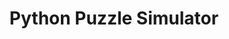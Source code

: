 ---
layout: default
modal-id: 2001
img: rubiks3d
title: Python Puzzle Simulator

youtube-link: https://youtu.be/KtSH1s-15-Q
source-location: GitHub
source-link: https://github.com/k3DW/Braden-Puzzle-Simulator
version: 2018-03-15

description: I made a puzzle simulator with the <a href="https://www.pygame.org/" target="_blank">Pygame library</a> in 2017/2018, complete with from-scratch 3D graphics, turning animations, and custom puzzles. It is very simple to use, but specifying a new puzzle file is a pain. I am working on a new simulator in C++ with more lenient rules on which puzzles can be simulated.
---